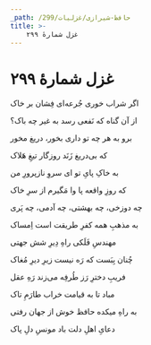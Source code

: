 ```yaml
---
_path: /حافظ-شیرازی/غزلیات/299
title: >-
    غزل شمارهٔ ۲۹۹
---
```

# غزل شمارهٔ ۲۹۹

<div class="b" id="bn1"><div class="m1"><p>اگر شراب خوری جُرعه‌ای فِشان بر خاک</p></div>
<div class="m2"><p>از آن گناه که نَفعی رسد به غیر چه باک؟</p></div></div>
<div class="b" id="bn2"><div class="m1"><p>برو به هر چه تو داری بخور، دریغ مخور</p></div>
<div class="m2"><p>که بی‌دریغ زَنَد روزگار تیغِ هَلاک</p></div></div>
<div class="b" id="bn3"><div class="m1"><p>به خاکِ پایِ تو ای سروِ نازپرورِ من</p></div>
<div class="m2"><p>که روزِ واقعه پا وا مَگیرم از سرِ خاک</p></div></div>
<div class="b" id="bn4"><div class="m1"><p>چه دوزخی، چه بهشتی، چه آدمی، چه پَری</p></div>
<div class="m2"><p>به مذهبِ همه کفرِ طریقت است اِمساک</p></div></div>
<div class="b" id="bn5"><div class="m1"><p>مهندسِ فَلَکی راهِ دِیرِ شش جهتی</p></div>
<div class="m2"><p>چُنان بِبَست که رَه نیست زیرِ دیرِ مُغاک</p></div></div>
<div class="b" id="bn6"><div class="m1"><p>فریبِ دخترِ رَز طُرفِه می‌زند رَهِ عقل</p></div>
<div class="m2"><p>مباد تا به قیامت خراب طارَمِ تاک</p></div></div>
<div class="b" id="bn7"><div class="m1"><p>به راهِ میکده حافظ خوش از جهان رفتی</p></div>
<div class="m2"><p>دعایِ اهلِ دلت باد مونسِ دلِ پاک</p></div></div>

